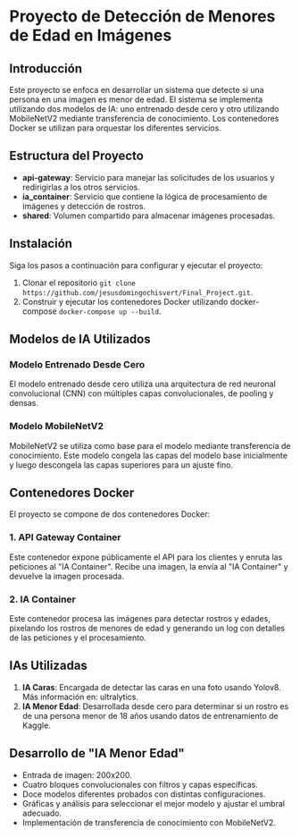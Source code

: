# Proyecto de Detección de Menores de Edad en Imágenes

## Introducción

Este proyecto se enfoca en desarrollar un sistema que detecte si una persona
en una imagen es menor de edad. El sistema se implementa utilizando dos modelos
de IA: uno entrenado desde cero y otro utilizando MobileNetV2 mediante
transferencia de conocimiento. Los contenedores Docker se utilizan para 
orquestar los diferentes servicios.

## Estructura del Proyecto

- **api-gateway**: Servicio para manejar las solicitudes de los usuarios y redirigirlas a los otros servicios.
- **ia_container**: Servicio que contiene la lógica de procesamiento de imágenes y detección de rostros.
- **shared**: Volumen compartido para almacenar imágenes procesadas.

## Instalación

Siga los pasos a continuación para configurar y ejecutar el proyecto:

1. Clonar el repositorio `git clone https://github.com/jesusdomingochisvert/Final_Project.git`.
2. Construir y ejecutar los contenedores Docker utilizando docker-compose `docker-compose up --build`.

## Modelos de IA Utilizados

### Modelo Entrenado Desde Cero

El modelo entrenado desde cero utiliza una arquitectura de red neuronal 
convolucional (CNN) con múltiples capas convolucionales, de pooling y densas.

### Modelo MobileNetV2

MobileNetV2 se utiliza como base para el modelo mediante transferencia de 
conocimiento. Este modelo congela las capas del modelo base inicialmente y 
luego descongela las capas superiores para un ajuste fino.

## Contenedores Docker

El proyecto se compone de dos contenedores Docker:

### 1. API Gateway Container

Este contenedor expone públicamente el API para los clientes y enruta las 
peticiones al "IA Container". Recibe una imagen, la envía al "IA Container" 
y devuelve la imagen procesada.

### 2. IA Container

Este contenedor procesa las imágenes para detectar rostros y edades, 
pixelando los rostros de menores de edad y generando un log con detalles 
de las peticiones y el procesamiento.

## IAs Utilizadas

1. **IA Caras**: Encargada de detectar las caras en una foto usando Yolov8. Más información en: ultralytics.
2. **IA Menor Edad**: Desarrollada desde cero para determinar si un rostro es de una persona menor de 18 años usando 
datos de entrenamiento de Kaggle.

## Desarrollo de "IA Menor Edad"

- Entrada de imagen: 200x200.
- Cuatro bloques convolucionales con filtros y capas específicas.
- Doce modelos diferentes probados con distintas configuraciones.
- Gráficas y análisis para seleccionar el mejor modelo y ajustar el umbral adecuado.
- Implementación de transferencia de conocimiento con MobileNetV2.